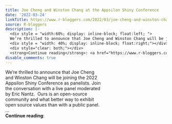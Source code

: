 ```yaml
---
title: Joe Cheng and Winston Chang at the Appsilon Shiny Conference
date: '2022-03-24'
linkTitle: https://www.r-bloggers.com/2022/03/joe-cheng-and-winston-chang-at-the-appsilon-shiny-conference/
source: R-bloggers
description: |-
  <div style = "width:60%; display: inline-block; float:left; ">
  We’re thrilled to announce that Joe Cheng and Winston Chang will be joining the 2022 Appsilon Shiny Conference as panelists. Join the conversation with a live panel moderated by Eric Nantz.  Ours is an open-source community and what better way to exhibit open source values than with a public panel. ...</div>
  <div style = "width: 40%; display: inline-block; float:right;"></div>
  <div style="clear: both;"></div>
  <strong>Continue reading</strong>: <a href="https://www.r-bloggers.com/2022/03/joe-cheng-and-winston-chang-at-the-appsilon-shin ...
disable_comments: true
---
```

<div style = "width:60%; display: inline-block; float:left; ">
We’re thrilled to announce that Joe Cheng and Winston Chang will be joining the 2022 Appsilon Shiny Conference as panelists. Join the conversation with a live panel moderated by Eric Nantz.  Ours is an open-source community and what better way to exhibit open source values than with a public panel. ...</div>
<div style = "width: 40%; display: inline-block; float:right;"></div>
<div style="clear: both;"></div>
<strong>Continue reading</strong>: <a href="https://www.r-bloggers.com/2022/03/joe-cheng-and-winston-chang-at-the-appsilon-shin ...